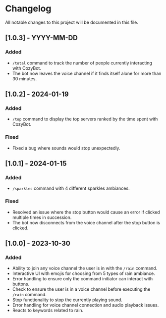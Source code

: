 # Changelog

All notable changes to this project will be documented in this file.

## [1.0.3] - YYYY-MM-DD

### Added

- `/total` command to track the number of people currently interacting with CozyBot.
- The bot now leaves the voice channel if it finds itself alone for more than 30 minutes.

## [1.0.2] - 2024-01-19

### Added

- `/top` command to display the top servers ranked by the time spent with CozyBot.

### Fixed

- Fixed a bug where sounds would stop unexpectedly.


## [1.0.1] - 2024-01-15

### Added

- `/sparkles` command with 4 different sparkles ambiances.

### Fixed

- Resolved an issue where the stop button would cause an error if clicked multiple times in succession.
- The bot now disconnects from the voice channel after the stop button is clicked.

## [1.0.0] - 2023-10-30

### Added

- Ability to join any voice channel the user is in with the `/rain` command.
- Interactive UI with emojis for choosing from 5 types of rain ambiance.
- Error handling to ensure only the command initiator can interact with buttons.
- Check to ensure the user is in a voice channel before executing the `/rain` command.
- Stop functionality to stop the currently playing sound.
- Error handling for voice channel connection and audio playback issues.
- Reacts to keywords related to rain.
